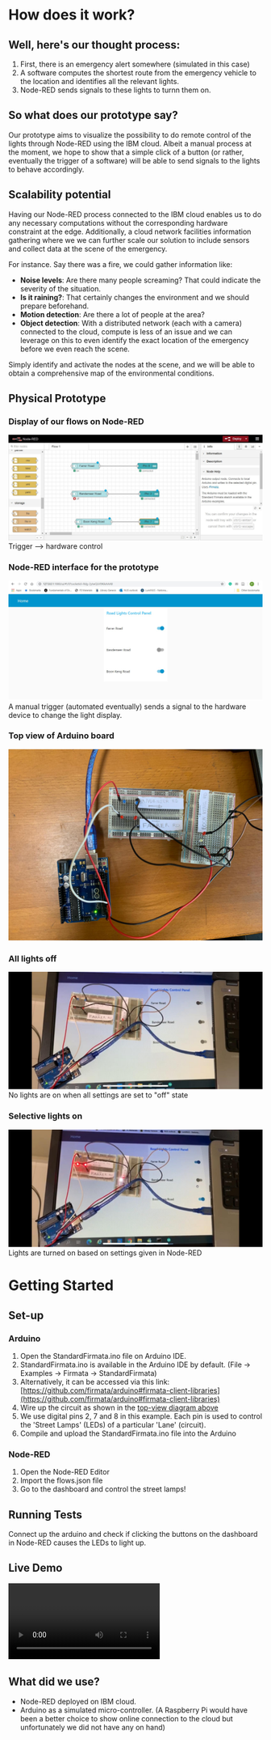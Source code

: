 # How does it work?
## Well, here's our thought process:
1. First, there is an emergency alert somewhere (simulated in this case)
1. A software computes the shortest route from the emergency vehicle to the location and identifies all the relevant lights.
1. Node-RED sends signals to these lights to turnn them on.

## So what does our prototype say?
Our prototype aims to visualize the possibility to do remote control of the lights through Node-RED using the IBM cloud. Albeit a manual process at the moment, we hope to show that a simple click of a button (or rather, eventually the trigger of a software) will be able to send signals to the lights to behave accordingly.  
  
## Scalability potential
Having our Node-RED process connected to the IBM cloud enables us to do any necessary computations without the corresponding hardware constraint at the edge. Additionally, a cloud network facilities information gathering where we we can further scale our solution to include sensors and collect data at the scene of the emergency. 
  
For instance. Say there was a fire, we could gather information like:
* **Noise levels**: Are there many people screaming? That could indicate the severity of the situation.
* **Is it raining?**: That certainly changes the environment and we should prepare beforehand.
* **Motion detection**: Are there a lot of people at the area? 
* **Object detection**: With a distributed network (each with a camera) connected to the cloud, compute is less of an issue and we can leverage on this to even identify the exact location of the emergency before we even reach the scene.

Simply identify and activate the nodes at the scene, and we will be able to obtain a comprehensive map of the environmental conditions.

## Physical Prototype
### Display of our flows on Node-RED
![node-red flows](images/node_red_flows.jpeg?raw=true "Node-RED Flows")
Trigger --> hardware control
### Node-RED interface for the prototype
![node-red interface](images/light_config_on.jpeg?raw=true "Node-RED Config")
A manual trigger (automated eventually) sends a signal to the hardware device to change the light display.
### Top view of Arduino board
![top-view arduino](images/arduino_top_view.jpeg?raw=true "Arduino Top View")  

### All lights off
![all lights off](images/lights_off.jpeg?raw=true "Lights off Arduino")  
No lights are on when all settings are set to "off" state  

### Selective lights on  
![all lights on](images/lights_on.jpeg?raw=true "Lights on Arduino")
Lights are turned on based on settings given in Node-RED  

# Getting Started
## Set-up
### Arduino
1. Open the StandardFirmata.ino file on Arduino IDE. 
  1. StandardFirmata.ino is available in the Arduino IDE by default. (File -> Examples -> Firmata -> StandardFirmata)
  1. Alternatively, it can be accessed via this link: [https://github.com/firmata/arduino#firmata-client-libraries](https://github.com/firmata/arduino#firmata-client-libraries)
1. Wire up the circuit as shown in the [top-view diagram above](###top-view-of-arduino-board)
  1. We use digital pins 2, 7 and 8 in this example. Each pin is used to control the 'Street Lamps' (LEDs) of a particular 'Lane' (circuit).
1. Compile and upload the StandardFirmata.ino file into the Arduino

### Node-RED
1. Open the Node-RED Editor
1. Import the flows.json file
1. Go to the dashboard and control the street lamps!

## Running Tests
Connect up the arduino and check if clicking the buttons on the dashboard in Node-RED causes the LEDs to light up.

## Live Demo
![](images/arduino_demo.mp4)

## What did we use?
* Node-RED deployed on IBM cloud.
* Arduino as a simulated micro-controller.
(A Raspberry Pi would have been a better choice to show online connection to the cloud but unfortunately we did not have any on hand)
